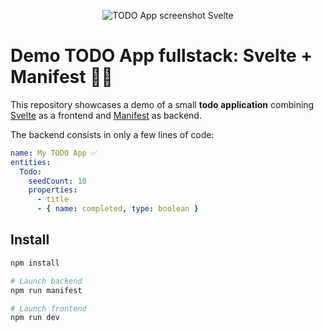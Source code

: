 <p align="center">
  <img src="https://github.com/user-attachments/assets/774b5fbd-a1e8-4912-9b2a-b852af65e0d2" alt="TODO App screenshot Svelte">
</p>

# Demo TODO App fullstack: Svelte + Manifest 🧡🦚

This repository showcases a demo of a small **todo application** combining [Svelte](https://svelte.dev/) as a frontend and [Manifest](https://manifest.build) as backend.

The backend consists in only a few lines of code:

```yaml
name: My TODO App ✅
entities:
  Todo:
    seedCount: 10
    properties:
      - title
      - { name: completed, type: boolean }
```


## Install

```bash
npm install

# Launch backend
npm run manifest

# Launch frontend
npm run dev
```
